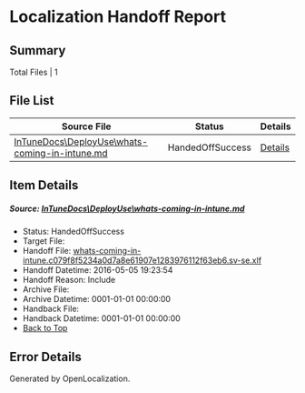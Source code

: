 # <a name='report-top'></a> Localization Handoff Report

## Summary
 Total Files | 1

## File List
 Source File | Status | Details 
 ----------- | ------ | ------- 
 [InTuneDocs\DeployUse\whats-coming-in-intune.md](https://github.com/Microsoft/IntuneDocs-pr/blob/a716209a5bb8ae074f3b2b09c69e3bca7b964566/InTuneDocs/DeployUse/whats-coming-in-intune.md) | HandedOffSuccess | [Details](#a983cbc5633ece8fcf624316b7d88001a0e1fce0273)

## Item Details
##### <a name='a983cbc5633ece8fcf624316b7d88001a0e1fce0273'></a> Source: [InTuneDocs\DeployUse\whats-coming-in-intune.md](https://github.com/Microsoft/IntuneDocs-pr/blob/a716209a5bb8ae074f3b2b09c69e3bca7b964566/InTuneDocs/DeployUse/whats-coming-in-intune.md)
* Status: HandedOffSuccess
* Target File: 
* Handoff File: [whats-coming-in-intune.c079f8f5234a0d7a8e61907e1283976112f63eb6.sv-se.xlf](https://github.com/Microsoft/EM.handoff/blob/296fd6995fb1ece141032793596471715c16c5e0/ol-handoff/Microsoft/IntuneDocs-pr.sv-se/master/whats-coming-in-intune.c079f8f5234a0d7a8e61907e1283976112f63eb6.sv-se.xlf)
* Handoff Datetime: 2016-05-05 19:23:54
* Handoff Reason: Include
* Archive File: 
* Archive Datetime: 0001-01-01 00:00:00
* Handback File: 
* Handback Datetime: 0001-01-01 00:00:00
* [Back to Top](#report-top)


## Error Details

Generated by OpenLocalization.
